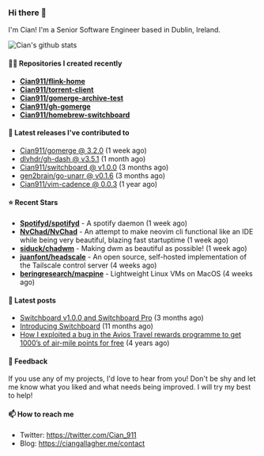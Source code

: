 ### Hi there 👋

I'm Cian! I'm a Senior Software Engineer based in Dublin, Ireland.

![Cian's github stats](https://github-readme-stats.vercel.app/api?username=CIan911&theme=dracula&show_icons=true)

#### 👨‍💻 Repositories I created recently
- **[Cian911/flink-home](https://github.com/Cian911/flink-home)**
- **[Cian911/torrent-client](https://github.com/Cian911/torrent-client)**
- **[Cian911/gomerge-archive-test](https://github.com/Cian911/gomerge-archive-test)**
- **[Cian911/gh-gomerge](https://github.com/Cian911/gh-gomerge)**
- **[Cian911/homebrew-switchboard](https://github.com/Cian911/homebrew-switchboard)**

#### 🚀 Latest releases I've contributed to


- [Cian911/gomerge @ 3.2.0](https://github.com/Cian911/gomerge/releases/tag/3.2.0) (1 week ago)
- [dlvhdr/gh-dash @ v3.5.1](https://github.com/dlvhdr/gh-dash/releases/tag/v3.5.1) (1 month ago)
- [Cian911/switchboard @ v1.0.0](https://github.com/Cian911/switchboard/releases/tag/v1.0.0) (3 months ago)
- [gen2brain/go-unarr @ v0.1.6](https://github.com/gen2brain/go-unarr/releases/tag/v0.1.6) (3 months ago)
- [Cian911/vim-cadence @ 0.0.3](https://github.com/Cian911/vim-cadence/releases/tag/0.0.3) (1 year ago)

#### ⭐ Recent Stars


- **[Spotifyd/spotifyd](https://github.com/Spotifyd/spotifyd)** - A spotify daemon (1 week ago)
- **[NvChad/NvChad](https://github.com/NvChad/NvChad)** - An attempt to make neovim cli functional like an IDE while being very beautiful, blazing fast startuptime  (1 week ago)
- **[siduck/chadwm](https://github.com/siduck/chadwm)** - Making dwm as beautiful as possible!  (1 week ago)
- **[juanfont/headscale](https://github.com/juanfont/headscale)** - An open source, self-hosted implementation of the Tailscale control server (4 weeks ago)
- **[beringresearch/macpine](https://github.com/beringresearch/macpine)** - Lightweight Linux VMs on MacOS (4 weeks ago)

#### 📄 Latest posts
- [Switchboard v1.0.0 and Switchboard Pro](https://ciangallagher.me/2022/09/17/Switchboard-v1-and-pro/) (3 months ago)
- [Introducing Switchboard](https://ciangallagher.me/2022/01/28/Introducing-switchboard/) (11 months ago)
- [How I exploited a bug in the Avios Travel rewards programme to get 1000’s of air-mile points for free](https://ciangallagher.me/2018/04/21/How-i-exploited-a-bug-in-the-avios-travel-rewards-system/) (4 years ago)

#### 💬 Feedback

If you use any of my projects, I'd love to hear from you! Don't be shy and let me know what you liked
and what needs being improved. I will try my best to help!

#### 📫 How to reach me

- Twitter: https://twitter.com/Cian_911
- Blog: https://ciangallagher.me/contact
